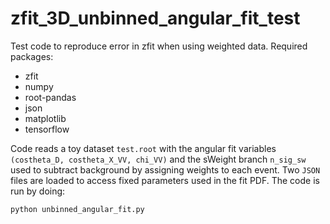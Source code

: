 # zfit_3D_unbinned_angular_fit_test

Test code to reproduce error in zfit when using weighted data. Required packages:
 - zfit
 - numpy
 - root-pandas
 - json
 - matplotlib
 - tensorflow

Code reads a toy dataset `test.root` with the angular fit variables `(costheta_D, costheta_X_VV, chi_VV)` and the sWeight branch `n_sig_sw` used to subtract background by assigning weights to each event. Two `JSON` files are loaded to access fixed parameters used in the fit PDF. The code is run by doing:
```
python unbinned_angular_fit.py
```
